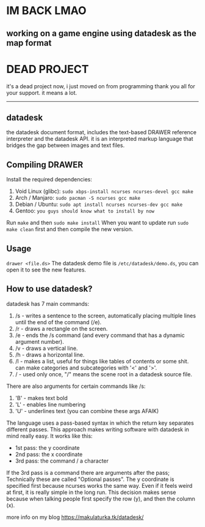 # IM BACK LMAO
working on a game engine using datadesk as the map format
-----------------------------------------------------------

# DEAD PROJECT
it's a dead project now, i just moved on from programming
thank you all for your support. it means a lot.

-----------------------------------------------------------

## datadesk

the datadesk document format, includes the text-based DRAWER reference interpreter and the datadesk API.
it is an interpreted markup language that bridges the gap between images and text files.

## Compiling DRAWER

Install the required dependencies:
1. Void Linux (glibc): `sudo xbps-install ncurses ncurses-devel gcc make`
2. Arch / Manjaro:     `sudo pacman -S ncurses gcc make`
3. Debian / Ubuntu:    `sudo apt install ncurses ncurses-dev gcc make`
4. Gentoo:             `you guys should know what to install by now`

Run `make` and then `sudo make install`
When you want to update run `sudo make clean` first and then compile the new version.

## Usage

`drawer <file.ds>`
The datadesk demo file is `/etc/datadesk/demo.ds`, you can open it to see the new features.

## How to use datadesk?

datadesk has 7 main commands:

1. /s - writes a sentence to the screen, automatically placing multiple lines until the end of the command (/e).
2. /r - draws a rectangle on the screen.
3. /e - ends the /s command (and every command that has a dynamic argument number).
4. /v - draws a vertical line.
5. /h - draws a horizontal line.
6. /l - makes a list, useful for things like tables of contents or some shit. can make categories and subcategories with '<' and '>'.
7. /  - used only once, "/" means the scene root in a datadesk source file.

There are also arguments for certain commands like /s:

1. 'B' - makes text bold
2. 'L' - enables line numbering
3. 'U' - underlines text
(you can combine these args AFAIK)

The language uses a pass-based syntax in which the return key separates different passes.
This approach makes writing software with datadesk in mind really easy.
It works like this:

- 1st pass: the y coordinate
- 2nd pass: the x coordinate
- 3rd pass: the command / a character

If the 3rd pass is a command there are arguments after the pass; Technically these are called "Optional passes".
The y coordinate is specified first because ncurses works the same way.
Even if it feels weird at first, it is really simple in the long run.
This decision makes sense because when talking people first specify the row (y), and then the column (x).

more info on my blog https://makulaturka.tk/datadesk/

